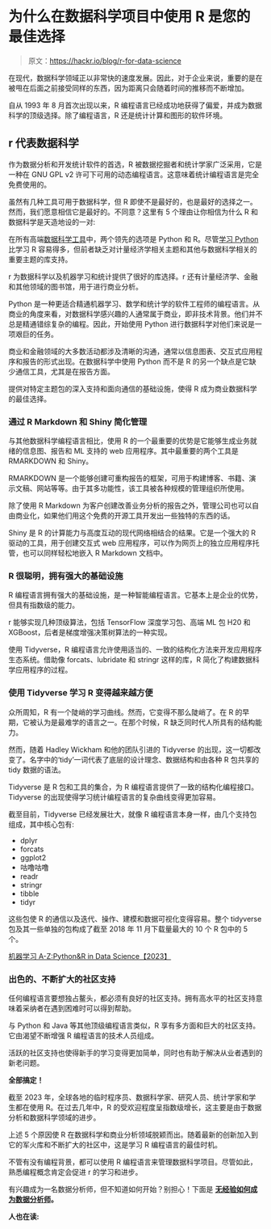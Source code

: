 # 为什么在数据科学项目中使用 R 是您的最佳选择

> 原文：<https://hackr.io/blog/r-for-data-science>

在现代，数据科学领域正以非常快的速度发展。因此，对于企业来说，重要的是在被甩在后面之前接受同样的东西，因为距离只会随着时间的推移而不断增加。

自从 1993 年 8 月首次出现以来，R 编程语言已经成功地获得了偏爱，并成为数据科学的顶级选择。除了编程语言，R 还是统计计算和图形的软件环境。

## r 代表数据科学

作为数据分析和开发统计软件的首选，R 被数据挖掘者和统计学家广泛采用，它是一种在 GNU GPL v2 许可下可用的动态编程语言。这意味着统计编程语言是完全免费使用的。

虽然有几种工具可用于数据科学，但 R 即使不是最好的，也是最好的选择之一。然而，我们愿意相信它是最好的。不同意？这里有 5 个理由让你相信为什么 R 和数据科学是天造地设的一对:

在所有高端[数据科学工具](https://hackr.io/blog/data-science-tools)中，两个领先的选项是 Python 和 R。尽管[学习 Python](https://hackr.io/tutorials/learn-python) 比学习 R 容易得多，但前者缺乏对计量经济学相关主题和其他与数据科学相关的重要主题的库支持。

r 为数据科学以及机器学习和统计提供了很好的库选择。r 还有计量经济学、金融和其他领域的图书馆，用于进行商业分析。

Python 是一种更适合精通机器学习、数学和统计学的软件工程师的编程语言。从商业的角度来看，对数据科学感兴趣的人通常属于商业，即非技术背景。他们并不总是精通错综复杂的编程。因此，开始使用 Python 进行数据科学对他们来说是一项艰巨的任务。

商业和金融领域的大多数活动都涉及清晰的沟通，通常以信息图表、交互式应用程序和报告的形式出现。在数据科学中使用 Python 而不是 R 的另一个缺点是它缺少通信工具，尤其是在报告方面。

提供对特定主题包的深入支持和面向通信的基础设施，使得 R 成为商业数据科学的最佳选择。

### **通过 R Markdown 和 Shiny 简化管理**

与其他数据科学编程语言相比，使用 R 的一个最重要的优势是它能够生成业务就绪的信息图、报告和 ML 支持的 web 应用程序。其中最重要的两个工具是 RMARKDOWN 和 Shiny。

RMARKDOWN 是一个能够创建可重构报告的框架，可用于构建博客、书籍、演示文稿、网站等等。由于其多功能性，该工具被各种规模的管理组织所使用。

除了使用 R Markdown 为客户创建改善业务分析的报告之外，管理公司也可以自由商业化，如果他们用这个免费的开源工具开发出一些独特的东西的话。

Shiny 是 R 的计算能力与高度互动的现代网络相结合的结果。它是一个强大的 R 驱动的工具，用于创建交互式 web 应用程序，可以作为网页上的独立应用程序托管，也可以同样轻松地嵌入 R Markdown 文档中。

### R 很聪明，拥有强大的基础设施

R 编程语言拥有强大的基础设施，是一种智能编程语言。它基本上是企业的优势，但具有指数级的能力。

r 能够实现几种顶级算法，包括 TensorFlow 深度学习包、高端 ML 包 H20 和 XGBoost，后者是梯度增强决策树算法的一种实现。

使用 Tidyverse，R 编程语言允许使用适当的、一致的结构化方法来开发应用程序生态系统。借助像 forcats、lubridate 和 stringr 这样的库，R 简化了构建数据科学应用程序的过程。

### 使用 Tidyverse 学习 R 变得越来越方便

众所周知，R 有一个陡峭的学习曲线。然而，它变得不那么陡峭了。在 R 的早期，它被认为是最难学的语言之一。在那个时候，R 缺乏同时代人所具有的结构能力。

然而，随着 Hadley Wickham 和他的团队引进的 Tidyverse 的出现，这一切都改变了。名字中的‘tidy’一词代表了底层的设计理念、数据结构和由各种 R 包共享的 tidy 数据的语法。

Tidyverse 是 R 包和工具的集合，为 R 编程语言提供了一致的结构化编程接口。Tidyverse 的出现使得学习统计编程语言的复杂曲线变得更加容易。

截至目前，Tidyverse 已经发展壮大，就像 R 编程语言本身一样，由几个支持包组成，其中核心包有:

*   dplyr
*   forcats
*   ggplot2
*   咕噜咕噜
*   readr
*   stringr
*   tibble
*   tidyr

这些包使 R 的通信以及迭代、操作、建模和数据可视化变得容易。整个 tidyverse 包及其一些单独的包构成了截至 2018 年 11 月下载量最大的 10 个 R 包中的 5 个。

[机器学习 A-Z:Python&R in Data Science【2023】](https://click.linksynergy.com/deeplink?id=jU79Zysihs4&mid=39197&murl=https%3A%2F%2Fwww.udemy.com%2Fcourse%2Fmachinelearning%2F)

### **出色的、不断扩大的社区支持**

任何编程语言要想独占鳌头，都必须有良好的社区支持。拥有高水平的社区支持意味着采纳者在遇到困难时可以得到帮助。

与 Python 和 Java 等其他顶级编程语言类似，R 享有多方面和巨大的社区支持。它由渴望不断增强 R 编程语言的技术人员组成。

活跃的社区支持也使得新手的学习变得更加简单，同时也有助于解决从业者遇到的新老问题。

**全部搞定！**

截至 2023 年，全球各地的临时程序员、数据科学家、研究人员、统计学家和学生都在使用 R。在过去几年中，R 的受欢迎程度呈指数级增长，这主要是由于数据分析和数据科学领域的进步。

上述 5 个原因使 R 在数据科学和商业分析领域脱颖而出。随着最新的创新加入到它的军火库和不断扩大的社区中，这是学习 R 编程语言的最佳时机。

不管有没有编程背景，都可以使用 R 编程语言来管理数据科学项目。尽管如此，熟悉编程概念肯定会促进 r 的学习和进步。

有兴趣成为一名数据分析师，但不知道如何开始？别担心！下面是 **[无经验如何成为数据分析师](https://hackr.io/blog/become-data-analyst-with-no-experience)。**

**人也在读:**